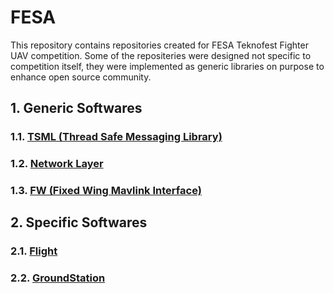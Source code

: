 # FESA
  This repository contains repositories created for FESA Teknofest Fighter UAV competition. Some of the repositeries
were designed not specific to competition itself, they were implemented as generic libraries on purpose to enhance
open source community.

## 1. Generic Softwares
### 1.1. [TSML (Thread Safe Messaging Library)](https://github.com/andalzo/TSML)
### 1.2. [Network Layer](https://github.com/andalzo/Network_Layer)
### 1.3. [FW (Fixed Wing Mavlink Interface)](https://github.com/andalzo/FW)
## 2. Specific Softwares
### 2.1. [Flight](https://github.com/andalzo/Flight)
### 2.2. [GroundStation](https://github.com/andalzo/GroundStation)
  
